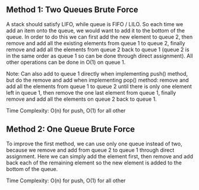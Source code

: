 ## Method 1: Two Queues Brute Force

A stack should satisfy LIFO, while queue is FIFO / LILO. So each time we add an item onto the queue, we would want to add it to the bottom of the queue.
In order to do this we can first add the new element to queue 2, then remove and add all the existing elements from queue 1 to queue 2, finally remove and 
add all the elements from queue 2 back to queue 1 (queue 2 is in the same order as queue 1 so can be done through direct assignment). All other 
operations can be done in O(1) on queue 1. 

Note: Can also add to queue 1 directly when implementing push() method, but do the remove and add when implementing pop() method: remove and add all the 
elements from queue 1 to queue 2 until there is only one element left in queue 1, then remove the one last element from queue 1, finally remove and add all
the elements on queue 2 back to queue 1.

Time Complexity: O(n) for push, O(1) for all other

## Method 2: One Queue Brute Force

To improve the first method, we can use only one queue instead of two, because we remove and add from queue 2 to queue 1 through direct assignment. 
Here we can simply add the element first, then remove and add back each of the remaining element so the new element is added to the bottom of the queue.

Time Complexity: O(n) for push, O(1) for all other
